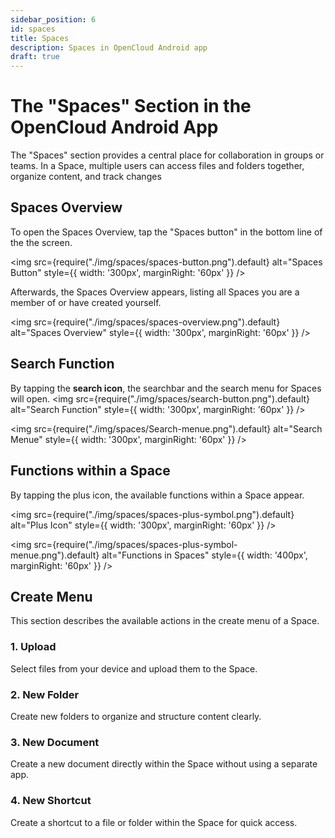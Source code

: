 ```yaml
---
sidebar_position: 6
id: spaces
title: Spaces
description: Spaces in OpenCloud Android app
draft: true
---
```


# The "Spaces" Section in the OpenCloud Android App

The "Spaces" section provides a central place for collaboration in groups or teams. In a Space, multiple users can access files and folders together, organize content, and track changes

## Spaces Overview

To open the Spaces Overview, tap the "Spaces button" in the bottom line of the the screen.

<img src={require("./img/spaces/spaces-button.png").default} alt="Spaces Button" style={{ width: '300px', marginRight: '60px' }} />


Afterwards, the Spaces Overview appears, listing all Spaces you are a member of or have created yourself.

<img src={require("./img/spaces/spaces-overview.png").default} alt="Spaces Overview" style={{ width: '300px', marginRight: '60px' }} />

## Search Function

By tapping the **search icon**, the searchbar and the search menu for Spaces will open.
<img src={require("./img/spaces/search-button.png").default} alt="Search Function" style={{ width: '300px', marginRight: '60px' }} />

<img src={require("./img/spaces/Search-menue.png").default} alt="Search Menue" style={{ width: '300px', marginRight: '60px' }} />

## Functions within a Space

By tapping the plus icon, the available functions within a Space appear.

<img src={require("./img/spaces/spaces-plus-symbol.png").default} alt="Plus Icon" style={{ width: '300px', marginRight: '60px' }} />

<img src={require("./img/spaces/spaces-plus-symbol-menue.png").default} alt="Functions in Spaces" style={{ width: '400px', marginRight: '60px' }} />

## Create Menu

This section describes the available actions in the create menu of a Space.

### 1. Upload

Select files from your device and upload them to the Space.

### 2. New Folder

Create new folders to organize and structure content clearly.

### 3. New Document

Create a new document directly within the Space without using a separate app.

### 4. New Shortcut

Create a shortcut to a file or folder within the Space for quick access.
